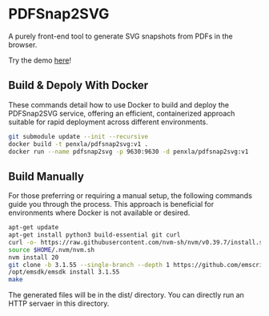 # PDFSnap2SVG

A purely front-end tool to generate SVG snapshots from PDFs in the browser.

Try the demo [here](https://penxla.github.io/pdfsnap2svg/index.html)!

## Build \& Depoly With Docker
These commands detail how to use Docker to build and deploy the PDFSnap2SVG service, offering an efficient, containerized approach suitable for rapid deployment across different environments.

```bash
git submodule update --init --recursive
docker build -t penxla/pdfsnap2svg:v1 .
docker run --name pdfsnap2svg -p 9630:9630 -d penxla/pdfsnap2svg:v1
```

## Build Manually
For those preferring or requiring a manual setup, the following commands guide you through the process. This approach is beneficial for environments where Docker is not available or desired.

```bash
apt-get update
apt-get install python3 build-essential git curl
curl -o- https://raw.githubusercontent.com/nvm-sh/nvm/v0.39.7/install.sh | bash # install nodejs
source $HOME/.nvm/nvm.sh
nvm install 20
git clone -b 3.1.55 --single-branch --depth 1 https://github.com/emscripten-core/emsdk.git /opt/emsdk
/opt/emsdk/emsdk install 3.1.55
make
```

The generated files will be in the dist/ directory. You can directly run an HTTP servaer in this directory.
